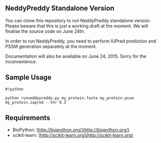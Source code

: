 NeddyPreddy Standalone Version
------------------------------
You can clone this repository to run NeddyPreddy standalone version. Please beware that this is just a working draft at the moment. We will finalise the source code on June 24th. 

In order to run NeddyPreddy, you need to perform IUPred prediction and PSSM generation separately at the moment. 

Documentation will also be available on June 24, 2015.
Sorry for the inconvenience.

## Sample Usage ##

```
#!python

python runneddypreddy.py my_protein.fasta my_protein.pssm my_protein.iupred --thr 0.3
```

## Requirements ##
* BioPython: [http://biopython.org/](http://biopython.org/)
* scikit-learn: [http://scikit-learn.org](http://scikit-learn.org)